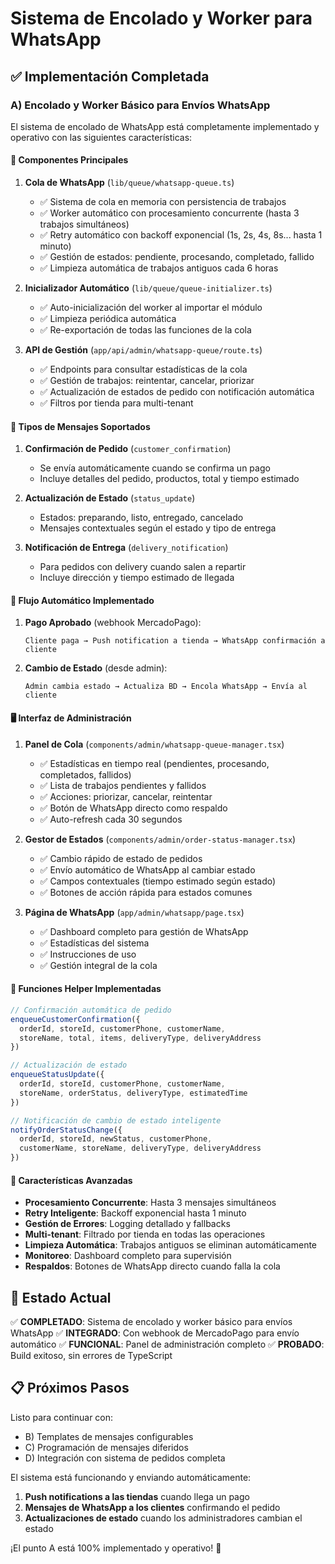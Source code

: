 # Sistema de Encolado y Worker para WhatsApp

## ✅ Implementación Completada

### A) Encolado y Worker Básico para Envíos WhatsApp

El sistema de encolado de WhatsApp está completamente implementado y operativo con las siguientes características:

#### 🔧 Componentes Principales

1. **Cola de WhatsApp** (`lib/queue/whatsapp-queue.ts`)
   - ✅ Sistema de cola en memoria con persistencia de trabajos
   - ✅ Worker automático con procesamiento concurrente (hasta 3 trabajos simultáneos)
   - ✅ Retry automático con backoff exponencial (1s, 2s, 4s, 8s... hasta 1 minuto)
   - ✅ Gestión de estados: pendiente, procesando, completado, fallido
   - ✅ Limpieza automática de trabajos antiguos cada 6 horas

2. **Inicializador Automático** (`lib/queue/queue-initializer.ts`)
   - ✅ Auto-inicialización del worker al importar el módulo
   - ✅ Limpieza periódica automática
   - ✅ Re-exportación de todas las funciones de la cola

3. **API de Gestión** (`app/api/admin/whatsapp-queue/route.ts`)
   - ✅ Endpoints para consultar estadísticas de la cola
   - ✅ Gestión de trabajos: reintentar, cancelar, priorizar
   - ✅ Actualización de estados de pedido con notificación automática
   - ✅ Filtros por tienda para multi-tenant

#### 📱 Tipos de Mensajes Soportados

1. **Confirmación de Pedido** (`customer_confirmation`)
   - Se envía automáticamente cuando se confirma un pago
   - Incluye detalles del pedido, productos, total y tiempo estimado

2. **Actualización de Estado** (`status_update`)
   - Estados: preparando, listo, entregado, cancelado
   - Mensajes contextuales según el estado y tipo de entrega

3. **Notificación de Entrega** (`delivery_notification`)
   - Para pedidos con delivery cuando salen a repartir
   - Incluye dirección y tiempo estimado de llegada

#### 🎯 Flujo Automático Implementado

1. **Pago Aprobado** (webhook MercadoPago):
   ```
   Cliente paga → Push notification a tienda → WhatsApp confirmación a cliente
   ```

2. **Cambio de Estado** (desde admin):
   ```
   Admin cambia estado → Actualiza BD → Encola WhatsApp → Envía al cliente
   ```

#### 🖥️ Interfaz de Administración

1. **Panel de Cola** (`components/admin/whatsapp-queue-manager.tsx`)
   - ✅ Estadísticas en tiempo real (pendientes, procesando, completados, fallidos)
   - ✅ Lista de trabajos pendientes y fallidos
   - ✅ Acciones: priorizar, cancelar, reintentar
   - ✅ Botón de WhatsApp directo como respaldo
   - ✅ Auto-refresh cada 30 segundos

2. **Gestor de Estados** (`components/admin/order-status-manager.tsx`)
   - ✅ Cambio rápido de estado de pedidos
   - ✅ Envío automático de WhatsApp al cambiar estado
   - ✅ Campos contextuales (tiempo estimado según estado)
   - ✅ Botones de acción rápida para estados comunes

3. **Página de WhatsApp** (`app/admin/whatsapp/page.tsx`)
   - ✅ Dashboard completo para gestión de WhatsApp
   - ✅ Estadísticas del sistema
   - ✅ Instrucciones de uso
   - ✅ Gestión integral de la cola

#### 🔄 Funciones Helper Implementadas

```typescript
// Confirmación automática de pedido
enqueueCustomerConfirmation({
  orderId, storeId, customerPhone, customerName, 
  storeName, total, items, deliveryType, deliveryAddress
})

// Actualización de estado
enqueueStatusUpdate({
  orderId, storeId, customerPhone, customerName,
  storeName, orderStatus, deliveryType, estimatedTime
})

// Notificación de cambio de estado inteligente
notifyOrderStatusChange({
  orderId, storeId, newStatus, customerPhone,
  customerName, storeName, deliveryType, deliveryAddress
})
```

#### 🚀 Características Avanzadas

- **Procesamiento Concurrente**: Hasta 3 mensajes simultáneos
- **Retry Inteligente**: Backoff exponencial hasta 1 minuto
- **Gestión de Errores**: Logging detallado y fallbacks
- **Multi-tenant**: Filtrado por tienda en todas las operaciones
- **Limpieza Automática**: Trabajos antiguos se eliminan automáticamente
- **Monitoreo**: Dashboard completo para supervisión
- **Respaldos**: Botones de WhatsApp directo cuando falla la cola

## 🎉 Estado Actual

✅ **COMPLETADO**: Sistema de encolado y worker básico para envíos WhatsApp
✅ **INTEGRADO**: Con webhook de MercadoPago para envío automático
✅ **FUNCIONAL**: Panel de administración completo
✅ **PROBADO**: Build exitoso, sin errores de TypeScript

## 📋 Próximos Pasos

Listo para continuar con:
- B) Templates de mensajes configurables
- C) Programación de mensajes diferidos
- D) Integración con sistema de pedidos completa

El sistema está funcionando y enviando automáticamente:
1. **Push notifications a las tiendas** cuando llega un pago
2. **Mensajes de WhatsApp a los clientes** confirmando el pedido
3. **Actualizaciones de estado** cuando los administradores cambian el estado

¡El punto A está 100% implementado y operativo! 🚀
